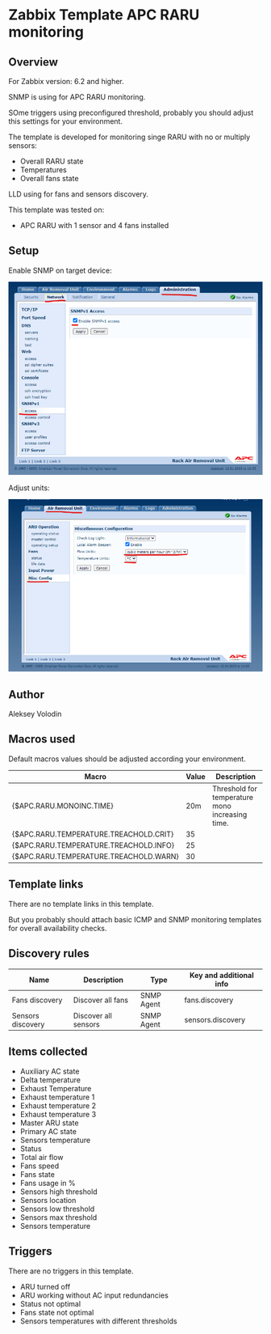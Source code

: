 # Zabbix Template APC RARU monitoring

## Overview
For Zabbix version: 6.2 and higher.

SNMP is using for APC RARU monitoring.

SOme triggers using preconfigured threshold, probably you should adjust this settings for your environment.

The template is developed for monitoring singe RARU with no or multiply sensors:
* Overall RARU state
* Temperatures
* Overall fans state


LLD using for fans and sensors discovery.

This template was tested on:
* APC RARU with 1 sensor and 4 fans installed

## Setup
Enable SNMP on target device:

![SNMP settings](SNMP_settings.png)

Adjust units:

![SNMP settings](Units.png)

## Author

Aleksey Volodin


## Macros used

Default macros values should be adjusted according your environment.

|Macro|Value|Description|
|-----|-----|-----|
|{$APC.RARU.MONOINC.TIME}|20m|Threshold for temperature mono increasing time.|
|{$APC.RARU.TEMPERATURE.TREACHOLD.CRIT}|35||
|{$APC.RARU.TEMPERATURE.TREACHOLD.INFO}|25||
|{$APC.RARU.TEMPERATURE.TREACHOLD.WARN}|30||

## Template links

There are no template links in this template.

But you probably should attach basic ICMP and SNMP monitoring templates for overall availability checks.

## Discovery rules

|Name|Description|Type|Key and additional info|
|----|-----------|----|----|
|Fans discovery|Discover all fans|SNMP Agent|fans.discovery|
|Sensors discovery|Discover all sensors|SNMP Agent|sensors.discovery|

## Items collected

* Auxiliary AC state
* Delta temperature
* Exhaust Temperature
* Exhaust temperature 1
* Exhaust temperature 2
* Exhaust temperature 3
* Master ARU state
* Primary AC state
* Sensors temperature
* Status
* Total air flow
* Fans speed
* Fans state
* Fans usage in %
* Sensors high threshold
* Sensors location
* Sensors low threshold
* Sensors max threshold
* Sensors temperature



## Triggers

There are no triggers in this template.

* ARU turned off
* ARU working without AC input redundancies
* Status not optimal
* Fans state not optimal
* Sensors temperatures with different thresholds
